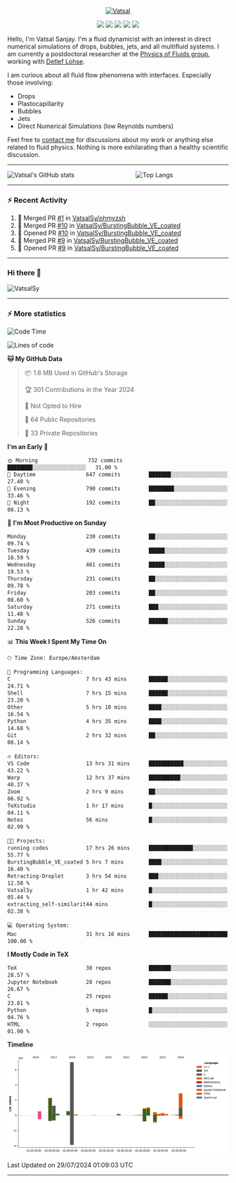 <center>

[<img alt="Vatsal" width="200px" src="https://www.dropbox.com/s/dxyybgtblo8er6h/Logo_Vatsal_Vector.png?raw=1">](https://www.vatsalsanjay.com)

[<img src="https://img.shields.io/badge/googlescholar-4285F4?&style=for-the-badge&logo=googlescholar&logoColor=white">](https://scholar.google.com/citations?hl=en&user=67aQviYAAAAJ)
[<img src="https://img.shields.io/static/v1.svg?&style=for-the-badge&logo=ResearchGate&label=&message=ResearchGate&logoColor=white&color=green">](https://www.researchgate.net/profile/Vatsal-Sanjay-2)
[<img src="https://img.shields.io/badge/twitter-1DA1F2?&style=for-the-badge&logo=twitter&logoColor=white">](https://twitter.com/VatsalSanjay)
[<img src="https://img.shields.io/badge/linkedin-0A66C2?&style=for-the-badge&logo=linkedin">](https://www.linkedin.com/in/vatsalsanjay/)
[<img src="https://img.shields.io/badge/orcid-A6CE39?&style=for-the-badge&logo=orcid&logoColor=white">](https://orcid.org/0000-0002-4293-6099)

</center>

Hello, I'm Vatsal Sanjay. I'm a fluid dynamicist with an interest in direct numerical simulations of drops, bubbles, jets, and all multifluid systems. I am currently a postdoctoral researcher at the [Physics of Fluids group](https://pof.tnw.utwente.nl), working with [Detlef Lohse](https://en.wikipedia.org/wiki/Detlef_Lohse). 

I am curious about all fluid flow phenomena with interfaces. Especially those involving:

- Drops
- Plastocapillarity
- Bubbles
- Jets
- Direct Numerical Simulations (low Reynolds numbers)

Feel free to [contact me](mailto:contact@vatsalsanjay.com) for discussions about my work or anything else related to fluid physics. Nothing is more exhilarating than a healthy scientific discussion.

<!-- ![Vatsal's GitHub stats](https://github-readme-stats-xi-wine-74.vercel.app/api?username=VatsalSy&show_icons=true&theme=vision-friendly-dark)

![Top Langs](https://github-readme-stats-xi-wine-74.vercel.app/api/top-langs/?username=VatsalSy&layout=compact&theme=vision-friendly-dark) -->

---
<div style="display: flex; justify-content: space-between;">
    <img src="https://github-readme-stats-xi-wine-74.vercel.app/api?username=VatsalSy&show_icons=true&theme=vision-friendly-dark" alt="Vatsal's GitHub stats" style="width: 55%;">
    <img src="https://github-readme-stats-xi-wine-74.vercel.app/api/top-langs/?username=VatsalSy&layout=compact&theme=vision-friendly-dark" alt="Top Langs" style="width: 42%;">
</div>

---

### :zap: Recent Activity

<!--START_SECTION:activity-->
1. 🎉 Merged PR [#1](https://github.com/VatsalSy/ohmyzsh/pull/1) in [VatsalSy/ohmyzsh](https://github.com/VatsalSy/ohmyzsh)
2. 🎉 Merged PR [#10](https://github.com/VatsalSy/BurstingBubble_VE_coated/pull/10) in [VatsalSy/BurstingBubble_VE_coated](https://github.com/VatsalSy/BurstingBubble_VE_coated)
3. 💪 Opened PR [#10](https://github.com/VatsalSy/BurstingBubble_VE_coated/pull/10) in [VatsalSy/BurstingBubble_VE_coated](https://github.com/VatsalSy/BurstingBubble_VE_coated)
4. 🎉 Merged PR [#9](https://github.com/VatsalSy/BurstingBubble_VE_coated/pull/9) in [VatsalSy/BurstingBubble_VE_coated](https://github.com/VatsalSy/BurstingBubble_VE_coated)
5. 💪 Opened PR [#9](https://github.com/VatsalSy/BurstingBubble_VE_coated/pull/9) in [VatsalSy/BurstingBubble_VE_coated](https://github.com/VatsalSy/BurstingBubble_VE_coated)
<!--END_SECTION:activity-->
---

### Hi there 👋
<p align="left"> <img src="https://komarev.com/ghpvc/?username=VatsalSy&label=Profile%20views&color=orange&style=for-the-badge" alt="VatsalSy" /> </p>

---
### :zap: More statistics

<!--START_SECTION:waka-->
![Code Time](http://img.shields.io/badge/Code%20Time-33%20hrs%2034%20mins-blue)

![Lines of code](https://img.shields.io/badge/From%20Hello%20World%20I%27ve%20Written-18.2%20million%20lines%20of%20code-blue)

**🐱 My GitHub Data** 

> 📦 1.8 MB Used in GitHub's Storage 
 > 
> 🏆 301 Contributions in the Year 2024
 > 
> 🚫 Not Opted to Hire
 > 
> 📜 64 Public Repositories 
 > 
> 🔑 33 Private Repositories 
 > 
**I'm an Early 🐤** 

```text
🌞 Morning                732 commits         ████████░░░░░░░░░░░░░░░░░   31.00 % 
🌆 Daytime                647 commits         ███████░░░░░░░░░░░░░░░░░░   27.40 % 
🌃 Evening                790 commits         ████████░░░░░░░░░░░░░░░░░   33.46 % 
🌙 Night                  192 commits         ██░░░░░░░░░░░░░░░░░░░░░░░   08.13 % 
```
📅 **I'm Most Productive on Sunday** 

```text
Monday                   230 commits         ██░░░░░░░░░░░░░░░░░░░░░░░   09.74 % 
Tuesday                  439 commits         █████░░░░░░░░░░░░░░░░░░░░   18.59 % 
Wednesday                461 commits         █████░░░░░░░░░░░░░░░░░░░░   19.53 % 
Thursday                 231 commits         ██░░░░░░░░░░░░░░░░░░░░░░░   09.78 % 
Friday                   203 commits         ██░░░░░░░░░░░░░░░░░░░░░░░   08.60 % 
Saturday                 271 commits         ███░░░░░░░░░░░░░░░░░░░░░░   11.48 % 
Sunday                   526 commits         ██████░░░░░░░░░░░░░░░░░░░   22.28 % 
```


📊 **This Week I Spent My Time On** 

```text
🕑︎ Time Zone: Europe/Amsterdam

💬 Programming Languages: 
C                        7 hrs 43 mins       ██████░░░░░░░░░░░░░░░░░░░   24.71 % 
Shell                    7 hrs 15 mins       ██████░░░░░░░░░░░░░░░░░░░   23.20 % 
Other                    5 hrs 10 mins       ████░░░░░░░░░░░░░░░░░░░░░   16.54 % 
Python                   4 hrs 35 mins       ████░░░░░░░░░░░░░░░░░░░░░   14.68 % 
Git                      2 hrs 32 mins       ██░░░░░░░░░░░░░░░░░░░░░░░   08.14 % 

🔥 Editors: 
VS Code                  13 hrs 31 mins      ███████████░░░░░░░░░░░░░░   43.22 % 
Warp                     12 hrs 37 mins      ██████████░░░░░░░░░░░░░░░   40.37 % 
Zoom                     2 hrs 9 mins        ██░░░░░░░░░░░░░░░░░░░░░░░   06.92 % 
TeXstudio                1 hr 17 mins        █░░░░░░░░░░░░░░░░░░░░░░░░   04.11 % 
Notes                    56 mins             █░░░░░░░░░░░░░░░░░░░░░░░░   02.99 % 

🐱‍💻 Projects: 
running codes            17 hrs 26 mins      ██████████████░░░░░░░░░░░   55.77 % 
BurstingBubble_VE_coated 5 hrs 7 mins        ████░░░░░░░░░░░░░░░░░░░░░   16.40 % 
Retracting-Droplet       3 hrs 54 mins       ███░░░░░░░░░░░░░░░░░░░░░░   12.50 % 
VatsalSy                 1 hr 42 mins        █░░░░░░░░░░░░░░░░░░░░░░░░   05.44 % 
extracting_self-similarit44 mins             █░░░░░░░░░░░░░░░░░░░░░░░░   02.38 % 

💻 Operating System: 
Mac                      31 hrs 16 mins      █████████████████████████   100.00 % 
```

**I Mostly Code in TeX** 

```text
TeX                      30 repos            ███████░░░░░░░░░░░░░░░░░░   28.57 % 
Jupyter Notebook         28 repos            ███████░░░░░░░░░░░░░░░░░░   26.67 % 
C                        25 repos            ██████░░░░░░░░░░░░░░░░░░░   23.81 % 
Python                   5 repos             █░░░░░░░░░░░░░░░░░░░░░░░░   04.76 % 
HTML                     2 repos             ░░░░░░░░░░░░░░░░░░░░░░░░░   01.90 % 
```



**Timeline**

![Lines of Code chart](https://raw.githubusercontent.com/VatsalSy/VatsalSy/main/assets/bar_graph.png)


 Last Updated on 29/07/2024 01:09:03 UTC
<!--END_SECTION:waka-->
---
